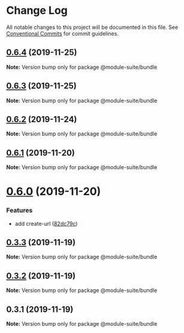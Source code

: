 # Change Log

All notable changes to this project will be documented in this file.
See [Conventional Commits](https://conventionalcommits.org) for commit guidelines.

## [0.6.4](https://github.com/zelzen/module-suite/compare/@module-suite/bundle@0.6.3...@module-suite/bundle@0.6.4) (2019-11-25)

**Note:** Version bump only for package @module-suite/bundle





## [0.6.3](https://github.com/zelzen/module-suite/compare/@module-suite/bundle@0.6.2...@module-suite/bundle@0.6.3) (2019-11-25)

**Note:** Version bump only for package @module-suite/bundle





## [0.6.2](https://github.com/zelzen/module-suite/compare/@module-suite/bundle@0.6.1...@module-suite/bundle@0.6.2) (2019-11-24)

**Note:** Version bump only for package @module-suite/bundle





## [0.6.1](https://github.com/zelzen/module-suite/compare/@module-suite/bundle@0.6.0...@module-suite/bundle@0.6.1) (2019-11-20)

**Note:** Version bump only for package @module-suite/bundle





# [0.6.0](https://github.com/zelzen/module-suite/compare/@module-suite/bundle@0.3.3...@module-suite/bundle@0.6.0) (2019-11-20)


### Features

* add create-url ([82dc79c](https://github.com/zelzen/module-suite/commit/82dc79cd4e1cba0173c52f2ea9bd31571be6161f))





## [0.3.3](https://github.com/zelzen/module-suite/compare/@module-suite/bundle@0.3.2...@module-suite/bundle@0.3.3) (2019-11-19)

**Note:** Version bump only for package @module-suite/bundle





## [0.3.2](https://github.com/zelzen/module-suite/compare/@module-suite/bundle@0.3.1...@module-suite/bundle@0.3.2) (2019-11-19)

**Note:** Version bump only for package @module-suite/bundle





## 0.3.1 (2019-11-19)

**Note:** Version bump only for package @module-suite/bundle
